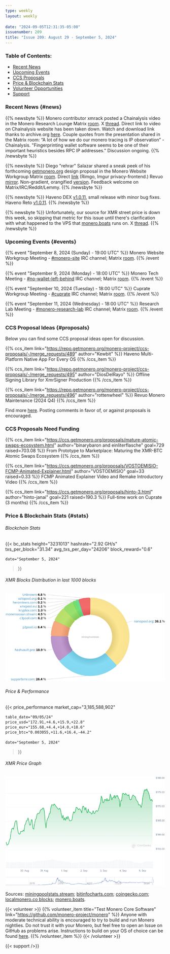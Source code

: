 ```yaml
---
type: weekly
layout: weekly

date: "2024-09-05T12:31:35-05:00"
issuenumber: 209
title: "Issue 209: August 29 - September 5, 2024"
---
```


### Table of Contents:

- [Recent News](#news)
- [Upcoming Events](#events)
- [CCS Proposals](#proposals)
- [Price & Blockchain Stats](#stats)
- [Volunteer Opportunities](#volunteer)
- [Support](#support)

### Recent News {#news}

{{% newsbyte %}}
Monero contributor xmrack posted a Chainalysis video in the Monero Research Lounge Matrix [room](https://matrix.to/#/!zxoYuvZdPYtIuWSQnn:monero.social/$wY1X8eEilFIZ-xJCC2IQsvlh7hKyZ_7t0eec_o3A18s?via=matrix.org&via=monero.social&via=xmr.mx). X [thread](https://xcancel.com/Thankful_fr_tdy/status/1830706777140117790#m). Direct link to video on Chainalysis website has been taken down. Watch and download link thanks to archive.org [here](https://archive.org/details/chainalysis_XMR). Couple quotes from the presentation shared in the Matrix room: “A lot of how we do our monero tracing is IP observation” - Chainalysis. "Fingerprinting wallet software seems to be one of their important heuristics besides RPC IP addresses." Discussion ongoing.
{{% /newsbyte %}}

{{% newsbyte %}}
Diego "rehrar" Salazar shared a sneak peek of his forthcoming [getmonero.org](https://www.getmonero.org/) design proposal in the Monero Website Workgroup Matrix [room](https://matrix.to/#/!pBnQQFvuFhLffbKZpY:haveno.network/$bQBRLS8yEEJY4g0VQ-J_tzCEVeRkpITjT01FUp0fx3k?via=cypherstack.com&via=matrix.org&via=monero.social). Direct [link](https://rimgo.hostux.net/K7Cb9cD.png) (Rimgo, Imgur privacy-frontend.) Revuo [mirror](https://qu.ax/qBut.png). Non-gradient, orangified [version](https://rimgo.hostux.net/svuUuQM.png). Feedback welcome on Matrix/IRC/Reddit/Lemmy.
{{% /newsbyte %}}

{{% newsbyte %}}
Haveno DEX [v1.0.11](https://github.com/haveno-dex/haveno/releases/tag/1.0.11), small release with minor bug fixes. Haveno Reto [v1.0.11](https://github.com/retoaccess1/haveno-reto/releases/tag/v1.0.11).
{{% /newsbyte %}}

{{% newsbyte %}}
Unfortunately, our source for XMR street price is down this week, so skipping that metric for this issue until there's clarification with what happened to the VPS that [monero.boats](https://monero.boats/) runs on. X [thread](https://xcancel.com/kawaiicrypto/status/1831035047262179749#m).
{{% /newsbyte %}}

### Upcoming Events {#events}

{{% event "September 8, 2024 (Sunday) - 19:00 UTC" %}}
Monero Website Workgroup Meeting - [#monero-site](irc://irc.libera.chat/#monero-site) IRC channel; Matrix [room](https://matrix.to/#/#monero-site:monero.social).
{{% /event %}}

{{% event "September 9, 2024 (Monday) - 18:00 UTC" %}}
Monero Tech Meeting - [#no-wallet-left-behind](irc://irc.libera.chat/#no-wallet-left-behind) IRC channel; Matrix [room](https://matrix.to/#/#no-wallet-left-behind:monero.social).
{{% /event %}}

{{% event "September 10, 2024 (Tuesday) - 18:00 UTC" %}}
Cuprate Workgroup Meeting - [#cuprate](irc://irc.libera.chat/#cuprate) IRC channel; Matrix [room](https://matrix.to/#/#cuprate:monero.social).
{{% /event %}}

{{% event "September 11, 2024 (Wednesday) - 18:00 UTC" %}}
Research Lab Meeting - [#monero-research-lab](irc://irc.libera.chat/#monero-research-lab) IRC channel; Matrix [room](https://matrix.to/#/#monero-research-lab:monero.social).
{{% /event %}}

### CCS Proposal Ideas {#proposals}

Below you can find some CCS proposal ideas open for discussion.

{{% ccs_item link="https://repo.getmonero.org/monero-project/ccs-proposals/-/merge_requests/489" author="Kewbit" %}}
Haveno Multi-Platform Native App For Every OS
{{% /ccs_item %}}

{{% ccs_item link="https://repo.getmonero.org/monero-project/ccs-proposals/-/merge_requests/495" author="DiosDelRayo" %}}
Offline Signing Library for XmrSigner Production
{{% /ccs_item %}}

{{% ccs_item link="https://repo.getmonero.org/monero-project/ccs-proposals/-/merge_requests/496" author="rottenwheel" %}}
Revuo Monero Maintenance (2024 Q4)
{{% /ccs_item %}}

Find more [here](https://ccs.getmonero.org/ideas/). Posting comments in favor of, or against proposals is encouraged.

### CCS Proposals Need Funding

{{% ccs_item link="https://ccs.getmonero.org/proposals/mature-atomic-swaps-ecosystem.html" author="binarybaron and einliterflasche" goal=729 raised=703.08 %}}
From Prototype to Marketplace: Maturing the XMR-BTC Atomic Swaps Ecosystem
{{% /ccs_item %}}

{{% ccs_item link="https://ccs.getmonero.org/proposals/VOSTOEMISIO-FCMP-Animated-Explainer.html" author="VOSTOEMISIO" goal=33 raised=0.33 %}}
FCMP Animated Explainer Video and Remake Introductory Video
{{% /ccs_item %}}

{{% ccs_item link="https://ccs.getmonero.org/proposals/hinto-3.html" author="hinto-janai" goal=221 raised=190.3 %}}
Full-time work on Cuprate (3 months)
{{% /ccs_item %}}

### Price & Blockchain Stats {#stats}

###### Blockchain Stats

{{< bc_stats
	height="3231013"
	hashrate="2.92 GH/s"
	txs_per_block="31.34"
	avg_txs_per_day="24206"
	block_reward="0.6"

	date="September 5, 2024"
>}}

###### XMR Blocks Distribution in last 1000 blocks

![Hashrate Pool Distribution Pie Chart](./hash.png)

###### Price & Performance

{{< price_performance
	market_cap="3,185,588,902"

	table_date="09/05/24"
	price_usd="172.91,+4.6,+15.9,+22.8"
	price_eur="155.68,+4.4,+14.0,+18.6"
	price_btc="0.003055,+11.6,+16.4,-44.2"

	date="September 5, 2024"
>}}

###### XMR Price Graph

![XMR Price Graph](./price.png)

Sources: [miningpoolstats.stream](https://miningpoolstats.stream/monero); [bitinfocharts.com](https://bitinfocharts.com/monero/); [coingecko.com](https://www.coingecko.com/en/coins/monero); [localmonero.co blocks](https://localmonero.co/blocks); [monero.boats](https://monero.boats/).

{{< volunteer >}}
{{% volunteer_item title="Test Monero Core Software" link="https://github.com/monero-project/monero" %}}
Anyone with moderate technical ability is encouraged to try to build and run Monero nightlies. Do not trust it with your Monero, but feel free to open an Issue on GitHub as problems arise. Instructions to build on your OS of choice can be found [here](https://github.com/monero-project/monero#compiling-monero-from-source). 
{{% /volunteer_item %}}
{{< /volunteer >}}

{{< support />}}
